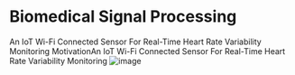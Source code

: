 # Biomedical Signal Processing
An IoT Wi-Fi Connected Sensor For Real-Time Heart Rate Variability Monitoring
MotivationAn IoT Wi-Fi Connected Sensor For Real-Time
Heart Rate Variability Monitoring
![image](https://user-images.githubusercontent.com/117635899/213383649-1c378c94-efa3-4453-b1a0-ce0cce4b587d.png)

